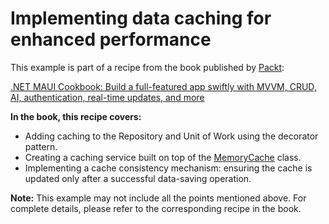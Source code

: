 # Implementing data caching for enhanced performance
This example is part of a recipe from the book published by [Packt](https://www.packtpub.com/en-us?utm_source=github):

[.NET MAUI Cookbook: Build a full-featured app swiftly with MVVM, CRUD, AI, authentication, real-time updates, and more](https://www.amazon.com/NET-MAUI-Cookbook-full-featured-authentication-ebook/dp/B0DHV34WQ5)

**In the book, this recipe covers:**
* Adding caching to the Repository and Unit of Work using the decorator pattern.
* Creating a caching service built on top of the [MemoryCache](https://learn.microsoft.com/en-us/dotnet/api/system.runtime.caching.memorycache) class.
* Implementing a cache consistency mechanism: ensuring the cache is updated only after a successful data-saving operation.

**Note:** This example may not include all the points mentioned above. For complete details, please refer to the corresponding recipe in the book.
